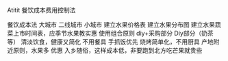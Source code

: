 Atitit 餐饮成本费用控制法


餐饮成本法 大城市 二线城市 小城市
建立水果价格表
建立水果分布图
建立水果蔬菜上市时间表，应季节水果教实惠
 使用组合原则 diy+采购部分
Diy部分（奶茶 等）
清淡饮食，健康又简化
不用餐具 手抓饭优先
烧烤简单化，不用厨具
产地附近原则，水果多 优惠
入乡随俗，这样成本低，非要跑到北方吃芒果就贵些

